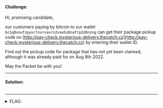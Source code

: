 #### Challenge:

Hi, promising candidate, 

our customers paying by bitcoin to our wallet `bc1q8vnufzpyurlnvrxavrn2vxe5z0nafrp2d8nzng` can get their package pickup code on [http://pay-check.mysterious-delivery.thecatch.cz](http://pay-check.mysterious-delivery.thecatch.cz) by entering their wallet ID. 

Find out the pickup code for package that has not yet been claimed, although it was already paid for on Aug 8th 2022.

May the Packet be with you!

---

#### Solution:

```bash
```

---

<details><summary>FLAG:</summary>

```
FLAG{PWei-v9hV-tekF-ptEl}
```

</details>
<br/>
